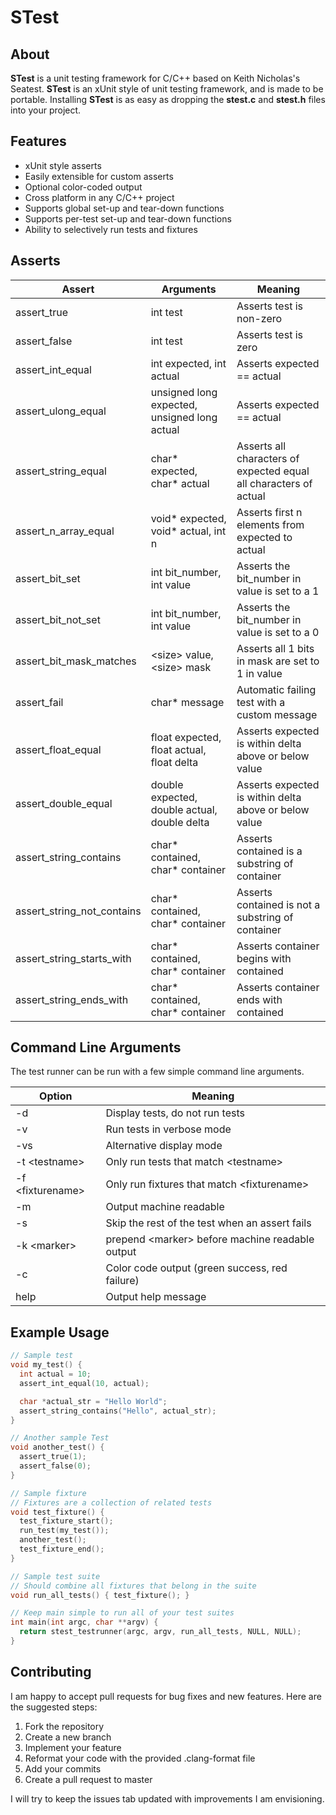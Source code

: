 # STest

## About
**STest** is a unit testing framework for C/C++ based on Keith Nicholas's Seatest. **STest** is an xUnit style of unit testing framework, and is made to be portable. Installing **STest** is as easy as dropping the **stest.c** and **stest.h** files into your project.

## Features
- xUnit style asserts
- Easily extensible for custom asserts
- Optional color-coded output
- Cross platform in any C/C++ project
- Supports global set-up and tear-down functions
- Supports per-test set-up and tear-down functions
- Ability to selectively run tests and fixtures

## Asserts
| Assert | Arguments | Meaning |
|--------|-----------| ----------- |
|assert_true| int test | Asserts test is non-zero|
|assert_false| int test | Asserts test is zero|
|assert_int_equal| int expected, int actual| Asserts expected == actual|
|assert_ulong_equal| unsigned long expected, unsigned long actual| Asserts expected == actual|
|assert_string_equal| char* expected, char* actual| Asserts all characters of expected equal all characters of actual|
|assert_n_array_equal| void* expected, void* actual, int n| Asserts first n elements from expected to actual|
|assert_bit_set| int bit_number, int value| Asserts the bit_number in value is set to a 1|
|assert_bit_not_set| int bit_number, int value| Asserts the bit_number in value is set to a 0
|assert_bit_mask_matches| \<size> value, \<size> mask|Asserts all 1 bits in mask are set to 1 in value|
|assert_fail| char* message | Automatic failing test with a custom message|
|assert_float_equal| float expected, float actual, float delta| Asserts expected is within delta above or below value|
|assert_double_equal|double expected, double actual, double delta| Asserts expected is within delta above or below value|
|assert_string_contains| char* contained, char* container| Asserts contained is a substring of container|
|assert_string_not_contains|char* contained, char* container| Asserts contained is not a substring of container|
|assert_string_starts_with| char* contained, char* container| Asserts container begins with contained|
|assert_string_ends_with| char* contained, char* container| Asserts container ends with contained|

## Command Line Arguments
The test runner can be run with a few simple command line arguments.

| Option           | Meaning                                          |
| -----------------| -------------------------------------------------|
| -d               | Display tests, do not run tests                  |
| -v               | Run tests in verbose mode                        |
| -vs              | Alternative display mode                         |
| -t \<testname>   | Only run tests that match \<testname>            |
| -f \<fixturename>| Only run fixtures that match \<fixturename>      |
| -m               | Output machine readable                          |
| -s               | Skip the rest of the test when an assert fails   |
| -k \<marker>     | prepend \<marker> before machine readable output |
| -c               | Color code output (green success, red failure)   |
| help             | Output help message                              |

## Example Usage

```C
// Sample test
void my_test() {
  int actual = 10;
  assert_int_equal(10, actual);

  char *actual_str = "Hello World";
  assert_string_contains("Hello", actual_str);
}

// Another sample Test
void another_test() {
  assert_true(1);
  assert_false(0);
}

// Sample fixture
// Fixtures are a collection of related tests
void test_fixture() {
  test_fixture_start();
  run_test(my_test());
  another_test();
  test_fixture_end();
}

// Sample test suite
// Should combine all fixtures that belong in the suite
void run_all_tests() { test_fixture(); }

// Keep main simple to run all of your test suites
int main(int argc, char **argv) {
  return stest_testrunner(argc, argv, run_all_tests, NULL, NULL);
}
```

## Contributing

I am happy to accept pull requests for bug fixes and new features. Here are the suggested steps:
1. Fork the repository
2. Create a new branch
3. Implement your feature
4. Reformat your code with the provided .clang-format file
5. Add your commits
6. Create a pull request to master

I will try to keep the issues tab updated with improvements I am envisioning. 